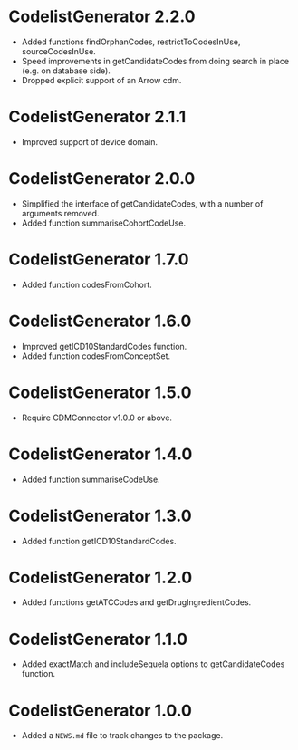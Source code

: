 # CodelistGenerator 2.2.0
* Added functions findOrphanCodes, restrictToCodesInUse, sourceCodesInUse.
* Speed improvements in getCandidateCodes from doing search in place (e.g. on database side).
* Dropped explicit support of an Arrow cdm.

# CodelistGenerator 2.1.1
* Improved support of device domain.

# CodelistGenerator 2.0.0
* Simplified the interface of getCandidateCodes, with a number of arguments removed.
* Added function summariseCohortCodeUse.

# CodelistGenerator 1.7.0
* Added function codesFromCohort.

# CodelistGenerator 1.6.0
* Improved getICD10StandardCodes function.
* Added function codesFromConceptSet.

# CodelistGenerator 1.5.0
* Require CDMConnector v1.0.0 or above.

# CodelistGenerator 1.4.0
* Added function summariseCodeUse.

# CodelistGenerator 1.3.0
* Added function getICD10StandardCodes.

# CodelistGenerator 1.2.0
* Added functions getATCCodes and getDrugIngredientCodes. 

# CodelistGenerator 1.1.0
* Added exactMatch and includeSequela options to getCandidateCodes function.

# CodelistGenerator 1.0.0
* Added a `NEWS.md` file to track changes to the package.
